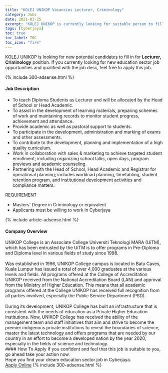 ```yaml
---
title: "KOLEJ UNIKOP Vacancies Lecturer, Criminology" 
category: Jobs 
date: 2021-03-25 
excerpt: "KOLEJ UNIKOP is currently looking for suitable person to fill in the Lecturer, Criminology which positioned at Cyberjaya" 
tags: [Cyberjaya] 
toc: true 
toc_label: TOC 
toc_icon: "fire" 
--- 
```


<p>KOLEJ UNIKOP is looking for new potential candidates to fill in for <b>Lecturer, Criminology</b> position. If you currently looking for new education sector job opportunities and qualified with the job desc, feel free to apply this job.
</p>{% include 300-adsense.html %} 
<div><div><h4>Job Description</h4></div><div><div><span><div><ul><li>To teach Diploma Students as Lecturer and will be allocated by the Head of School or Head Academic.</li><li>To assist in the development of learning materials, preparing schemes of work and maintaining records to monitor student progress, achievement and attendance.</li><li>Provide academic as well as pastoral support to students.</li><li>To participate in the development, administration and marking of exams and other assessments.</li><li>To contribute to the development, planning and implementation of a high quality curriculum.</li><li>Work in collaboration with sales &amp; marketing to achieve targeted student enrollment; including organizing school talks, open days, program previews and academic counseling.</li><li>Partnering with the Head of School, Head Academic and Registrar for operational planning; includes workload planning, timetabling, student retention program, and institutional development activities and compliance matters.</li></ul><p>REQUIREMENT</p><ul><li>Masters' Degree in Criminology or equivalent</li><li>Applicants must be willing to work in Cyberjaya</li></ul></div></span></div></div></div> 
{% include article-adsense.html %} 
<div><div><h4>Company Overview</h4></div><div><div><span><div><div>UNIKOP College is an Associate College Universiti Teknologi MARA (UiTM), which has been entrusted by the UiTM is to offer programs in Pre-Diploma and Diploma level in various fields of study since 1998.</div>
<div><br>
Was established in 1996, UNIKOP College campus is located in Batu Caves, Kuala Lumpur has issued a total of over 4,000 graduates at the various levels and fields. All programs offered at the College of Accreditation UNIKOP received from the National Accreditation Board (LAN) and approval from the Ministry of Higher Education. This means that all academic programs offered at the College UNIKOP has received full recognition from all parties involved, especially the Public Service Department (PSD).</div>
<div><br>
During its development, UNIKOP College has built an infrastructure that is consistent with the needs of education as a Private Higher Education Institutions. Now, UNIKOP College has received the ability of the management team and staff initiatives that aim and strive to become the premier indigenous private institutions to reveal the boundaries of science, master the latest technology and offers programs that are needed by our country in an effort to become a developed nation by the year 2020, especially in the fields of science and technology.</div></div></span></div></div></div> 
#### How To Apply 
If you confident and feel that this job is suitable to you, go ahead take your action now. <br/> 
Hope you find your dream education sector job in Cyberjaya. <br/> 
<a href="https://www.jobstreet.com.my/en/job/lecturer-criminology-4516689?jobId=jobstreet-my-job-4516689" class="btn btn--info" target="_blank" rel="nofollow noopenner">Apply Online</a> 
{% include 300-adsense.html %} 